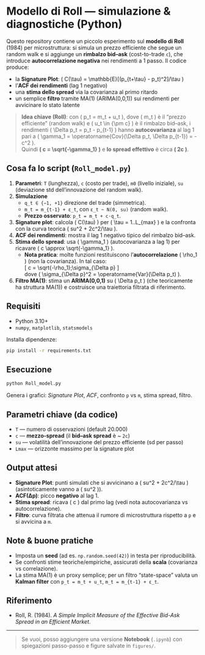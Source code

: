 
# Modello di Roll — simulazione & diagnostiche (Python)

Questo repository contiene un piccolo esperimento sul **modello di Roll** (1984) per microstruttura:
si simula un prezzo efficiente che segue un random walk e si aggiunge un **rimbalzo bid–ask** (cost-to-trade `c`), 
che introduce **autocorrelazione negativa** nei rendimenti a 1 passo. Il codice produce:
- la **Signature Plot**: \( C(\tau) = \mathbb{E}[(p_{t+\tau} - p_t)^2]/\tau \)  
- l’**ACF dei rendimenti** (lag 1 negativo)  
- una **stima dello spread** via la covarianza al primo ritardo  
- un semplice **filtro** tramite MA(1) (ARIMA(0,0,1)) sui rendimenti per avvicinare lo stato latente

> **Idea chiave (Roll)**: con \( p_t = m_t + u_t \), dove \( m_t \) è il “prezzo efficiente” (random walk) e \( u_t \in \{\pm c\} \) è il rimbalzo bid–ask,
i rendimenti \( \Delta p_t = p_t - p_{t-1} \) hanno **autocovarianza** al lag 1 pari a \( \gamma_1 = \operatorname{Cov}(\Delta p_t, \Delta p_{t-1}) = -c^2 \).  
Quindi **\( c = \sqrt{-\gamma_1} \)** e **lo spread effettivo** è circa **\( 2c \)**.

## Cosa fa lo script (`Roll_model.py`)
1. **Parametri**: `T` (lunghezza), `c` (costo per trade), `m0` (livello iniziale), `su` (deviazione std dell’innovazione del random walk).  
2. **Simulazione**  
   - `q_t ∈ {−1, +1}` direzione del trade (simmetrica).  
   - `m_t = m_{t-1} + ε_t`, con `ε_t ~ N(0, su)` (random walk).  
   - **Prezzo osservato**: `p_t = m_t + c⋅q_t`.  
3. **Signature plot**: calcola \( C(\tau) \) per \( \tau = 1..L_{max} \) e la confronta con la curva teorica \( su^2 + 2c^2/\tau \).  
4. **ACF dei rendimenti**: mostra il lag 1 negativo tipico del rimbalzo bid–ask.  
5. **Stima dello spread**: usa \( \gamma_1 \) (autocovarianza a lag 1) per ricavare \( c \approx \sqrt{-\gamma_1} \).  
   - **Nota pratica**: molte funzioni restituiscono l’**autocorrelazione** \( \rho_1 \) (non la covarianza). In tal caso:  
     \[ c = \sqrt{-\rho_1}\;\sigma_{\Delta p} \]  
     dove \( \sigma_{\Delta p}^2 = \operatorname{Var}(\Delta p_t) \).  
6. **Filtro MA(1)**: stima un **ARIMA(0,0,1)** su \( \Delta p_t \) (che teoricamente ha struttura MA(1)) e costruisce una traiettoria filtrata di riferimento.

## Requisiti
- Python 3.10+  
- `numpy`, `matplotlib`, `statsmodels`

Installa dipendenze:
```bash
pip install -r requirements.txt
```

## Esecuzione
```bash
python Roll_model.py
```
Genera i grafici: *Signature Plot*, *ACF*, confronto `p` vs `m`, stima spread, filtro.

## Parametri chiave (da codice)
- `T` — numero di osservazioni (default 20.000)  
- `c` — **mezzo-spread** (il **bid–ask spread** è ~ `2c`)  
- `su` — volatilità dell’innovazione del prezzo efficiente (sd per passo)  
- `Lmax` — orizzonte massimo per la signature plot

## Output attesi
- **Signature Plot**: punti simulati che si avvicinano a \( su^2 + 2c^2/\tau \) (asintoticamente vanno a \( su^2 \)).  
- **ACF(Δp)**: picco **negativo** al lag 1.  
- **Stima spread**: ricava \( c \) dal primo lag (vedi nota autocovarianza vs autocorrelazione).  
- **Filtro**: curva filtrata che attenua il rumore di microstruttura rispetto a `p` e si avvicina a `m`.

## Note & buone pratiche
- Imposta un **seed** (ad es. `np.random.seed(42)`) in testa per riproducibilità.  
- Se confronti stime teoriche/empiriche, assicurati della **scala** (covarianza vs correlazione).  
- La stima MA(1) è un proxy semplice; per un filtro “state-space” valuta un **Kalman filter** con `p_t = m_t + u_t`, `m_t = m_{t-1} + ε_t`.

## Riferimento
- Roll, R. (1984). *A Simple Implicit Measure of the Effective Bid-Ask Spread in an Efficient Market*.

---

> Se vuoi, posso aggiungere una versione **Notebook** (`.ipynb`) con spiegazioni passo-passo e figure salvate in `figures/`.
